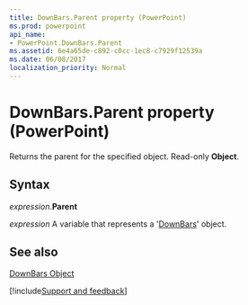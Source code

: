 ```yaml
---
title: DownBars.Parent property (PowerPoint)
ms.prod: powerpoint
api_name:
- PowerPoint.DownBars.Parent
ms.assetid: 6e4a65de-c892-c0cc-1ec8-c7929f12539a
ms.date: 06/08/2017
localization_priority: Normal
---
```



# DownBars.Parent property (PowerPoint)

Returns the parent for the specified object. Read-only  **Object**.


## Syntax

_expression_.**Parent**

_expression_ A variable that represents a '[DownBars](PowerPoint.DownBars.md)' object.


## See also


[DownBars Object](PowerPoint.DownBars.md)

[!include[Support and feedback](~/includes/feedback-boilerplate.md)]